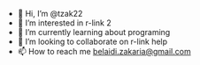 - 👋 Hi, I’m @tzak22
- 👀 I’m interested in r-link 2
- 🌱 I’m currently learning about programing 
- 💞️ I’m looking to collaborate on r-link help
- 📫 How to reach me belaidi.zakaria@gmail.com
<!---
tzak22/tzak22 is a ✨ special ✨ repository because its `README.md` (this file) appears on your GitHub profile.
You can click the Preview link to take a look at your changes.
--->
